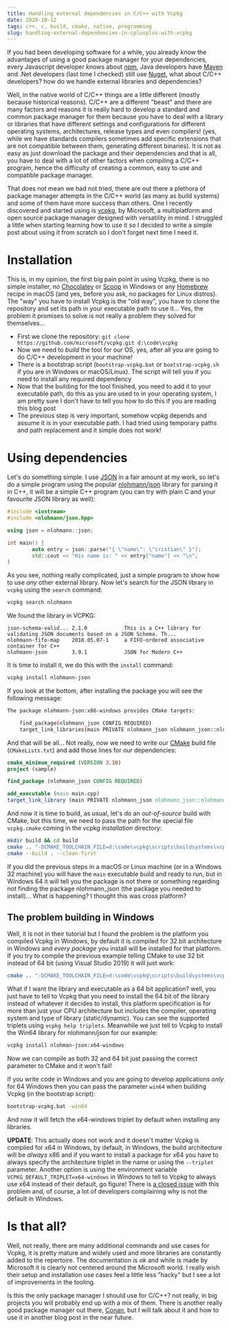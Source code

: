 ```yaml
---
title: Handling external dependencies in C/C++ with Vcpkg
date: 2020-10-12
tags: c++, c, build, cmake, native, programming
slug: handling-external-dependencies-in-cplusplus-with-vcpkg
---
```


If you had been developing software for a while, you already know the advantages of using a good package manager for your dependencies, every Javascript developer knows about [npm](https://npmjs.com), Java developers have [Maven](https://maven.apache.org) and .Net developers (last time I checked) still use [Nuget](https://www.nuget.org/), what about C/C++ developers? how do we handle external libraries and dependencies?

Well, in the native world of C/C++ things are a little different (mostly because historical reasons). C/C++ are a different "beast" and there are many factors and reasons it is really hard to develop a standard and common package manager for them because you have to deal with a library or libraries that have different settings and configurations for different operating systems, architectures, release types and even compilers! (yes, while we have standards compilers sometimes add specific extensions that are not compatible between them, generating different binaries). It is not as easy as just download the package and their dependencies and that is all, you have to deal with a lot of other factors when compiling a C/C++ program, hence the difficulty of creating a common, easy to use and compatible package manager.

That does not mean we had not tried, there are out there a plethora of package manager attempts in the C/C++ world (as many as build systems) and some of them have more success than others. One I recently discovered and started using is [vcpkg](https://github.com/microsoft/vcpkg), by Microsoft, a multiplatform and open source package manager designed with versatility in mind. I struggled a little when starting learning how to use it so I decided to write a simple post about using it from scratch so I don't forget next time I need it.

# Installation

This is, in my opinion, the first big pain point in using Vcpkg, there is no simple installer, no [Chocolatey](https://chocolatey.org) or [Scoop](https://scoop.sh) in Windows or any [Homebrew](https://brew.sh/) recipe in macOS (and yes, before you ask, no packages for Linux distros). The "way" you have to install Vcpkg is the "old way", you have to clone the repository and set its path in your executable path to use it... Yes, the problem it promises to solve is not really a problem they solved for themselves...

 - First we clone the repository: `git clone https://github.com/microsoft/vcpkg.git d:\code\vcpkg`
 - Now we need to _build_ the tool for our OS, yes, after all you are going to do C/C++ development in your machine!
 - There is a bootstrap script (`bootstrap-vcpkg.bat` or `bootstrap-vcpkg.sh` if you are in Windows or macOS/Linux). The script will tell you if you need to install any required dependency
 - Now that the building for the tool finished, you need to add it to your executable path, do this as you are used to in your operating system, I am pretty sure I don't have to tell you how to do this if you are reading this blog post
 - The previous step is very important, somehow vcpkg depends and assume it is in your executable path. I had tried using temporary paths and path replacement and it simple does not work!

# Using dependencies

Let's do something simple. I use [JSON](https://en.wikipedia.org/wiki/JSON) in a fair amount at my work, so let's do a simple program using the popular [nlohmann/json](https://github.com/nlohmann/json) library for parsing it in C++, it will be a simple C++ program (you can try with plain C and your favourite JSON library as well):

```c++
#include <iostream>
#include <nlohmann/json.hpp>

using json = nlohmann::json;

int main() {
        auto entry = json::parse("{ \"name\": \"cristian\" }");
        std::cout << "His name is: " << entry["name"] << "\n";
}
```

As you see, nothing really complicated, just a simple program to show how to use _any_ other external library. Now let's search for the JSON library in `vcpkg` using the `search` command:

```bash
vcpkg search nlohmann
```

We found the library in VCPKG:

```
json-schema-valid... 2.1.0            This is a C++ library for validating JSON documents based on a JSON Schema. Th...
nlohmann-fifo-map    2018.05.07-1     a FIFO-ordered associative container for C++
nlohmann-json        3.9.1            JSON for Modern C++
```

It is time to install it, we do this with the `install` command:

```bash
vcpkg install nlohmann-json
```

If you look at the bottom, after installing the package you will see the following message:

```bash
The package nlohmann-json:x86-windows provides CMake targets:

    find_package(nlohmann_json CONFIG REQUIRED)
    target_link_libraries(main PRIVATE nlohmann_json nlohmann_json::nlohmann_json)
```

And that will be all... Not really, now we need to write our [CMake](https://cprieto.com/tag/cmake.html) build file (`CMakeLists.txt`) and add those lines for our dependencies:

```cmake
cmake_minimum_required (VERSION 3.10)
project (sample)

find_package (nlohmann_json CONFIG REQUIRED)

add_executable (main main.cpp)
target_link_library (main PRIVATE nlohmann_json nlohmann_json::nlohmann_json)
```

And now it is time to build, as usual, let's do an _out-of-source_ build with CMake, but this time, we need to pass the path for the special file `vcpkg.cmake` coming in the vcpkg _installation_ directory:

```bash
mkdir build && cd build
cmake .. "-DCMAKE_TOOLCHAIN_FILE=d:\code\vcpkg\scripts\buildsystems\vcpkg.cmake"
cmake --build . --clean-first
```

If you did the previous steps in a macOS or Linux machine (or in a Windows 32 machine) you will have the `main` executable build and ready to run, but in Windows 64 it will tell you the package is not there or something regarding not finding the package nlohmann_json (the package you needed to install)... What is happening? I thought this was cross platform?

## The problem building in Windows

Well, it is not in their tutorial but I found the problem is the platform you compiled Vcpkg in Windows, by default it is compiled for 32 bit architecture in Windows and _every package_ you install will be installed for that platform. If you try to compile the previous example telling CMake to use 32 bit instead of 64 bit (using Visual Studio 2019) it will just work:

```bash
cmake .. "-DCMAKE_TOOLCHAIN_FILE=d:\code\vcpkg\scripts\buildsystems\vcpkg.cmake" -A Win32
```

What if I want the library and executable as a 64 bit application? well, you just have to tell to Vcpkg that you need to install the 64 bit of the library instead of whatever it decides to install, this platform specification is for more than just your CPU architecture but includes the compiler, operating system and type of library (static/dynamic). You can see the supported triplets using `vcpkg help triplets`. Meanwhile we just tell to Vcpkg to install the Win64 library for nlohmann/json for our example:

```bash
vcpkg install nlohman-json:x64-windows
```

Now we can compile as both 32 and 64 bit just passing the correct parameter to CMake and it won't fail!

If you write code in Windows and you are going to develop applications _only_ for 64 Windows then you can pass the parameter `win64` when building Vcpkg (in the bootstrap script):

```bash
bootstrap-vcpkg.bat -win64
```

And now it will fetch the x64-windows triplet by default when installing any libraries.

**UPDATE**: This actually does not work and it doesn't matter Vcpkg is compiled for x64 in Windows, by default, in Windows, the build architecture will be _always_ x86 and if you want to install a package for x64 you have to always specify the architecture triplet in the name or using the `--triplet` parameter. Another option is using the environment variable `VCPKG_DEFAULT_TRIPLET=x64-windows` in Windows to tell to Vcpkg to always use x64 instead of their default, go figure! There is [a closed issue](https://github.com/microsoft/vcpkg/issues/1254) with this problem and, of course, a lot of developers complaining why is not the default in Windows.

# Is that all?

Well, not really, there are many additional commands and use cases for Vcpkg, it is pretty mature and widely used and more libraries are constantly added to the repertoire. The documentation is _ok_ and while is made by Microsoft it is clearly not centered around the Microsoft world. I really wish their setup and installation use cases feel a little less "hacky" but I see a lot of improvements in the tooling.

Is this the only package manager I should use for C/C++? not really, in big projects you will probably end up with a mix of them. There is another really good package manager out there, [Conan](https://conan.io/), but I will talk about it and how to use it in another blog post in the near future.
